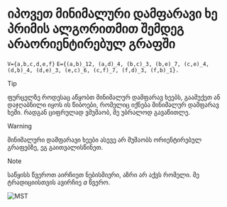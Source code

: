 # იპოვეთ მინიმალური დამფარავი ხე პრიმის ალგორითმით შემდეგ არაორიენტირებულ გრაფში
```V={a,b,c,d,e,f}```
```E={(a,b)_12, (a,d)_4, (b,c)_3, (b,e)_7, (c,e)_4, (d,b)_4, (d,e)_3, (e,c)_6, (c,f)_7, (f,d)_3, (f,b)_1}.```

>[!TIP]
>ფურცელზე როდესაც აწყობთ მინიმალურ დამფარავ ხეებს, გაამუქეთ ან დაჯღაბნილი იყოს ის წიბოები, რომელიც იქნება მინიმალურ დამფარავ ხეში. რადგან ციფრულად ვმუშაობ, მე უბრალოდ გავაწითლე.

>[!WARNING]
>მინიმალური დამფარავი ხეები ასევე არ მუშაობს ორიენტირებულ გრაფებზე, ეგ გაითვალისწინეთ.

>[!NOTE]
>საწყისს წვეროთ აირჩიეთ ნებისმიერი, აზრი არ აქვს რომელი. მე ტრადიციისთვის ავირჩიე $a$ წვერო.

![MST](MST-Via-Prim.png)
